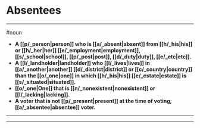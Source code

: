 # Absentees
---
#noun
- **A [[p/_person|person]] who is [[a/_absent|absent]] from [[h/_his|his]] or [[h/_her|her]] [[e/_employment|employment]], [[s/_school|school]], [[p/_post|post]], [[d/_duty|duty]], [[e/_etc|etc]].**
- **A [[l/_landholder|landholder]] who [[l/_lives|lives]] in [[a/_another|another]] [[d/_district|district]] or [[c/_country|country]] than the [[o/_one|one]] in which [[h/_his|his]] [[e/_estate|estate]] is [[s/_situated|situated]].**
- **[[o/_one|One]] that is [[n/_nonexistent|nonexistent]] or [[l/_lacking|lacking]].**
- **A voter that is not [[p/_present|present]] at the time of voting; [[a/_absentee|absentee]] voter.**
---
---
